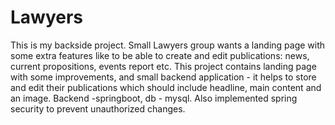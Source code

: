 # Lawyers
This is my backside project. Small Lawyers group wants a landing page with some extra features like to be able to create and edit publications: news, current propositions, events report etc. This project contains landing page with some improvements, and small backend application - it helps to store and edit their publications which should include headline, main content and an image.
Backend -springboot, db - mysql. Also implemented spring security to prevent unauthorized changes.

